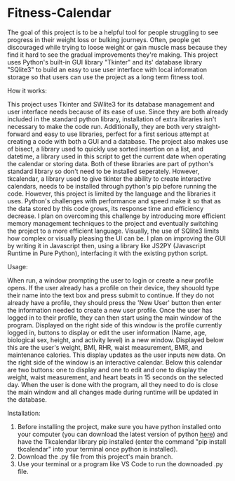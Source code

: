 # Fitness-Calendar

The goal of this project is to be a helpful tool for people struggling to see progress in their weight loss or bulking journeys. Often, people get discouraged while trying to loose weight or gain muscle mass because they find it hard to see the gradual improvements they're making.
This project uses Python's built-in GUI library "Tkinter" and its' database library "SQlite3" to build an easy to use user interface with local information storage so that users can use the project as a long term fitness tool.

How it works:

This project uses Tkinter and SWlite3 for its database management and user interface needs because of its ease of use. Since they are both already included in the standard python library, installation of extra libraries isn't necessary to make the code run. Additionally, they are both very straight-forward and easy to use libraries, perfect for a first serious attempt at creating a code with both a GUI and a database.
The project also makes use of bisect, a library used to quickly use sorted insertion on a list, and datetime, a library used in this script to get the current date when operating the calendar or storing data. Both of these libraries are part of python's standard library so don't need to be installed seperately. However, tkcalendar, a library used to give tkinter the ability to create interactive calendars, needs to be installed through python's pip before running the code.
However, this project is limited by the language and the libraries it uses. Python's challenges with performance and speed make it so that as the data stored by this code grows, its response time and efficiency decrease. I plan on overcoming this challenge by introducing more efficient memory management techniques to the project and eventually switching the project to a more efficient language.
Visually, the use of SQlite3 limits how complex or visually pleasing the UI can be. I plan on improving the GUI by writing it in Javascript then, using a library like JS2PY (Javascript Runtime in Pure Python), interfacing it with the existing python script.

Usage:

When run, a window prompting the user to login or create a new profile opens. If the user already has a profile on their device, they shouold type their name into the text box and press submit to continue. If they do not already have a profile, they should press the 'New User' button then enter the information needed to create a new user profile.
Once the user has logged in to their profile, they can then start using the main window of the program. Displayed on the right side of this window is the profile currently logged in, buttons to display or edit the user information (Name, age, biological sex, height, and activity level) in a new window.
Displayed below this are the user's weight, BMI, RHR, waist measurement, BMR, and maintenance calories. This display updates as the user inputs new data.
On the right side of the window is an interactive calendar. Below this calendar are two buttons: one to display and one to edit and one to display the weight, waist measurement, and heart beats in 15 seconds on the selected day.
When the user is done with the program, all they need to do is close the main window and all changes made during runtime will be updated in the database.

Installation:

1. Before installing the project, make sure you have python installed onto your computer (you can download the latest version of python [here](https://www.python.org/downloads/)) and have the Tkcalendar library pip installed (enter the command "pip install tkcalendar" into your terminal once python is installed).
2. Download the .py file from this project's main branch.
3. Use your terminal or a program like VS Code to run the downoaded .py file.
